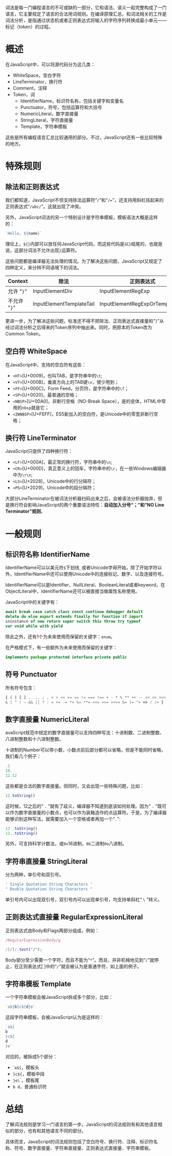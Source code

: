 词法是每一门编程语言的不可或缺的一部分，它和语法、语义一起完整构成了一门语言，它主要规定了语言的合法用词规则。在编译原理汇总，和词法相关的工作是词法分析，是指通过状态机或者正则表达式将输入的字符序列转换成最小单元——标记（token）的过程。

# 概述

在JavaScript中，可以将源代码分为这几类：
- WhiteSpace，空白字符
- LineTerminator，换行符
- Comment，注释
- Token，词
    - IdentifierName，标识符名称，包括关键字和变量名
    - Punctuator，符号，包括运算符和大括号
    - NumericLiteral，数字直接量
    - StringLiteral，字符直接量
    - Template，字符串模板

这些是所有编程语言汇总比较通用的部分。不过，JavaScript还有一些比较特殊的地方。

# 特殊规则
## 除法和正则表达式

我们都知道，JavaScript不但支持除法运算符“` / `”和“` /= `”，还支持用斜杠括起来的正则表达式“` /abc/ `”。这就出现了冲突。

另外，JavaScript词法的另一个特别设计是字符串模板，模板语法大概是这样的：

```js
`Hello, ${name}`
```

理论上，` ${} `内部可以放任何JavaScript代码，而这些代码是以` } `结尾的，也就是说，这部分词法不允许出现` } `运算符。

这些问题都是编译器无法处理的情况。为了解决这些问题，JavaScript又规定了四种定义，来分辨不同语境下的词法。

|Context|除法|正则表达式|
|-|-|-|
|允许 "`}`"|InputElementDiv|InputElementRegExp|
|不允许 "`}`"|InputElementTemplateTail|InputElementRegExpOrTemplateTail|

更进一步，为了解决这些问题，标准还不得不把除法、正则表达式直接量和”` } `”从经过词法分析之后得来的Token序列中抽出来。同时，把原本的Token改为Common Token。

## 空白符 WhiteSpace

在JavaScript中，支持的空白符有这些：

- `<HT>`[U+0009]，也叫TAB，是字符串中的` \t `;
- `<VT>`[U+000B]，垂直方向上的TAB键` \v `，很少用到；
- `<FF>`[U+000C]，Form Feed，分页符，是字符串中的` \f `；
- `<SP>`[U+0020]，最普通的空格；
- `<NBSP>`[U+00A0]，非断行空格（NO-Break Space），是<SP>的变体，HTML中常用的` nbsp `就是它；
- `<ZWNBSP>`[U+FEFF]，ES5新加入的空白符，是Unicode中的零宽非断行空格；

## 换行符 LineTerminator

JavaScript只提供了四种换行符：

- `<LF>`[U+000A]，最正常的换行符，字符串中的` \n `;
- `<CR>`[U+000D]，真正意义上的回车，字符串中的` \r `，在一些Windows编辑器中为` \r\n `;
- `<LS>`[U+2028]，Unicode中的行分隔符；
- `<PS>`[U+2029]，Unicode中的段分隔符；

大部分LineTerminator在被词法分析器扫码出来之后，会被语法分析器抛弃，但是换行符会影响JavaScript的两个重要语法特性：**自动加入分号“；”和“NO Line Terminator”规则**。

# 一般规则
## 标识符名称 IdentifierName

IdentifierName可以以美元符`$`下划线`_`或者Unicode字母开始，除了开始字符以外，IdentifierName中还可以使用Unicode中的连接标记、数字、以及连接符号。

IdentifierName可以是Identifier、NullLiteral、BooleanLiteral或者keyword，在ObjectLiteral中，IdentifierName还可以被直接当做属性名称使用。

JavaScript中的关键字有：

```js
await break case catch class const continue debugger default 
delete do else export extends finally for function if import 
ininstance of new return super switch this throw try typeof 
var void while with yield
```

除此之外，还有1个为未来使用而保留的关键字：` enum `。

在严格模式下，有一些额外为未来使用而保留的关键字：

```js
implements package protected interface private public
```

## 符号 Punctuator

所有符号包含：
```js
{ ( ) [ ] . ... ; , < > <= >= == != === !== + - * % ** ++ -- << >> >>> 
& | ^ ! ~ && || ? : = += -= *= %= **= <<= >>= >>>= &= |= ^= => / /= }
```

## 数字直接量 NumericLiteral

avaScript规范中规定的数字直接量可以支持四种写法：十进制数、二进制整数、八进制整数和十六进制整数。

十进制的Number可以带小数，小数点前后部分都可以省略，但是不能同时省略，我们看几个例子：

```js
.1
10.
12.12
```

这些都是合法的数字直接量。但同时，又会出现一些特殊问题，比如：

```js
12.toString()
```

这时候，12之后的“ `.` ”就有了歧义，编译器不知道到底该如何处理。因为“ `.` ”既可以作为数字直接量的小数点，也可以作为装箱造作的点运算符。于是，为了编译器能够识别这种写法，就需要加入一个空格或者再加一个“` . `":

```js
12 .toString()
12..toString()
```

另外，可支持科学计数法，或` 0x `16进制，` 0b `二进制` 0o `八进制。

## 字符串直接量 StringLiteral

分为两种，单引号和双引号。

```js
' Single Quotation String Characters '
" Double Quotation String Characters "
```

单引号内可以出现双引号，双引号内可以出现单引号，均支持单斜杠“ `\` ”转义。

## 正则表达式直接量 RegularExpressionLiteral

正则表达式由Body和Flags两部分组成，例如：

```js
/RegularExpressionBody/g

/[/]/.test("/");
```

Body部分至少需要一个字符，而且不能为“` * `”。而且，并非机械地见到“` / `”就停止，在正则表达式[ ]中的“` / `”就会被认为是普通字符，如上面的例子。

## 字符串模板 Template

一个字符串模板会被JavaScript拆成多个部分，比如：

```js
`a${b}c${d}e`
```

这段字符串模板，会被JavaScript认为是这样的：

```js
`a${
b
}c${
d
}e`
```

对应的，被拆成5个部分：
- \``a${`，模板头
- `}c${`，模板中段
- `}e\`\`，模板尾
- `b d`，普通标识符

# 总结

了解词法规则是学习一门语言的第一步。JavaScript的词法规则有和其他语言相似的部分，也有和其他语言不同的部分。

具体而言，JavaScript的词法规则包括了空白符号、换行符、注释、标识符名称、符号、数字直接量、字符串直接量、正则表达式直接量、字符串模板。

